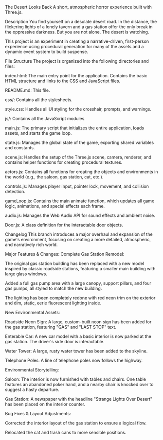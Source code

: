 The Desert Looks Back
A short, atmospheric horror experience built with Three.js.

Description
You find yourself on a desolate desert road. In the distance, the flickering lights of a lonely tavern and a gas station offer the only break in the oppressive darkness. But you are not alone. The desert is watching.

This project is an experiment in creating a narrative-driven, first-person experience using procedural generation for many of the assets and a dynamic event system to build suspense.

File Structure
The project is organized into the following directories and files:

index.html: The main entry point for the application. Contains the basic HTML structure and links to the CSS and JavaScript files.

README.md: This file.

css/: Contains all the stylesheets.

style.css: Handles all UI styling for the crosshair, prompts, and warnings.

js/: Contains all the JavaScript modules.

main.js: The primary script that initializes the entire application, loads assets, and starts the game loop.

state.js: Manages the global state of the game, exporting shared variables and constants.

scene.js: Handles the setup of the Three.js scene, camera, renderer, and contains helper functions for creating procedural textures.

actors.js: Contains all functions for creating the objects and environments in the world (e.g., the saloon, gas station, cat, etc.).

controls.js: Manages player input, pointer lock, movement, and collision detection.

gameLoop.js: Contains the main animate function, which updates all game logic, animations, and special effects each frame.

audio.js: Manages the Web Audio API for sound effects and ambient noise.

Door.js: A class definition for the interactable door objects.

Changelog
This branch introduces a major overhaul and expansion of the game's environment, focusing on creating a more detailed, atmospheric, and narratively rich world.

Major Features & Changes:
Complete Gas Station Remodel:

The original gas station building has been replaced with a new model inspired by classic roadside stations, featuring a smaller main building with large glass windows.

Added a full gas pump area with a large canopy, support pillars, and four gas pumps, all styled to match the new building.

The lighting has been completely redone with red neon trim on the exterior and dim, static, eerie fluorescent lighting inside.

New Environmental Assets:

Roadside Neon Sign: A large, custom-built neon sign has been added for the gas station, featuring "GAS" and "LAST STOP" text.

Enterable Car: A new car model with a basic interior is now parked at the gas station. The driver's side door is interactable.

Water Tower: A large, rusty water tower has been added to the skyline.

Telephone Poles: A line of telephone poles now follows the highway.

Environmental Storytelling:

Saloon: The interior is now furnished with tables and chairs. One table features an abandoned poker hand, and a nearby chair is knocked over to suggest a hasty departure.

Gas Station: A newspaper with the headline "Strange Lights Over Desert" has been placed on the interior counter.

Bug Fixes & Layout Adjustments:

Corrected the interior layout of the gas station to ensure a logical flow.

Relocated the cat and trash cans to more sensible positions.